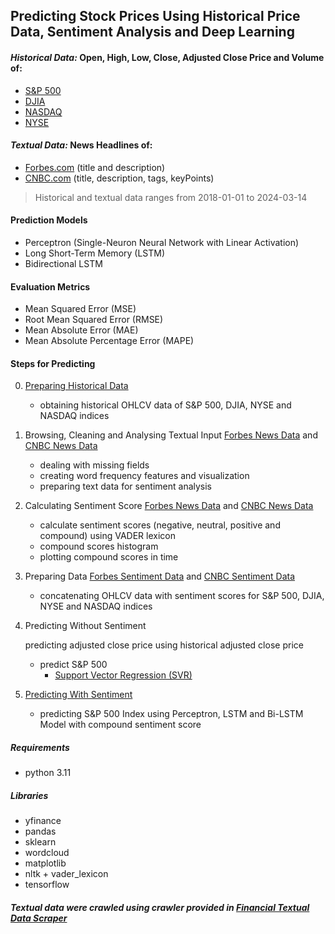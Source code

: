## Predicting Stock Prices Using Historical Price Data, Sentiment Analysis and Deep Learning

#### *Historical Data:* Open, High, Low, Close, Adjusted Close Price and Volume of:
- [S&P 500](./data/input/sp500.csv)
- [DJIA](./data/input/djia.csv)
- [NASDAQ](./data/input/nasdaq.csv)
- [NYSE](./data/input/nyse.csv)

#### *Textual Data:* News Headlines of:
- [Forbes.com](./data/input/forbes-news.csv) (title and description)
- [CNBC.com](./data/input/cnbc-news.zip) (title, description, tags, keyPoints)

> Historical and textual data ranges from 2018-01-01 to 2024-03-14

#### Prediction Models

- Perceptron (Single-Neuron Neural Network with Linear Activation)
- Long Short-Term Memory (LSTM)
- Bidirectional LSTM

#### Evaluation Metrics

- Mean Squared Error (MSE)
- Root Mean Squared Error (RMSE)
- Mean Absolute Error (MAE)
- Mean Absolute Percentage Error (MAPE)

#### Steps for Predicting

0. [Preparing Historical Data](./00_download_historical_data.ipynb)
	- obtaining historical OHLCV data of S&P 500, DJIA, NYSE and NASDAQ indices

1. Browsing, Cleaning and Analysing Textual Input [Forbes News Data](./01_1_browse_forbes_news_dataset.ipynb) and [CNBC News Data](./01_2_browse_cnbc_news_data.ipynb)
	- dealing with missing fields
	- creating word frequency features and visualization
	- preparing text data for sentiment analysis

2. Calculating Sentiment Score [Forbes News Data](./02_1_forbes_news_sentiment_analysis.ipynb) and [CNBC News Data](./02_2_cnbc_news_sentiment_analysis.ipynb)
	- calculate sentiment scores (negative, neutral, positive and compound) using VADER lexicon
	- compound scores histogram
	- plotting compound scores in time

3. Preparing Data [Forbes Sentiment Data](./03_1_data_prepration_forbes.ipynb) and [CNBC Sentiment Data](./03_2_data_prepration_cnbc.ipynb)
	- concatenating OHLCV data with sentiment scores for S&P 500, DJIA, NYSE and NASDAQ indices

4. Predicting Without Sentiment
	
	predicting adjusted close price using historical adjusted close price
	- predict S&P 500
		- [Support Vector Regression (SVR)](./04_01_predict_sp500_without_sentiment_SVR.ipynb)

5. [Predicting With Sentiment](./05_predict_sp500_with_sentiment.ipynb)
	- predicting S&P 500 Index using Perceptron, LSTM and Bi-LSTM Model with compound sentiment score

##### Requirements

- python 3.11

##### Libraries

- yfinance
- pandas
- sklearn
- wordcloud
- matplotlib
- nltk + vader_lexicon
- tensorflow

##### Textual data were crawled using crawler provided in [Financial Textual Data Scraper](https://github.com/amirali022/fintxt)